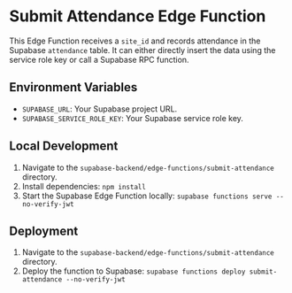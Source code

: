 # Submit Attendance Edge Function

This Edge Function receives a `site_id` and records attendance in the Supabase `attendance` table. It can either directly insert the data using the service role key or call a Supabase RPC function.

## Environment Variables

*   `SUPABASE_URL`: Your Supabase project URL.
*   `SUPABASE_SERVICE_ROLE_KEY`: Your Supabase service role key.

## Local Development

1.  Navigate to the `supabase-backend/edge-functions/submit-attendance` directory.
2.  Install dependencies: `npm install`
3.  Start the Supabase Edge Function locally: `supabase functions serve --no-verify-jwt`

## Deployment

1.  Navigate to the `supabase-backend/edge-functions/submit-attendance` directory.
2.  Deploy the function to Supabase: `supabase functions deploy submit-attendance --no-verify-jwt`